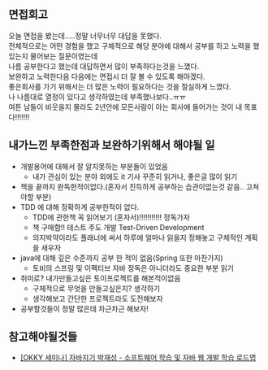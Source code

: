 ## 면접회고
오늘 면접을 봤는데.....정말 너무너무 대답을 못했다.  
전체적으로는 어떤 경험을 했고 구체적으로 해당 분야에 대해서 공부를 하고 노력을 했있는지 물어보는 질문이였는데     
나름 공부한다고 했는데 대답하면서 많이 부족하다는것을 느꼈다.  
보완하고 노력한다음 다음에는 면접시 더 잘 볼 수 있도록 해야겠다.  
좋은회사를 가기 위해서는 더 많은 노력이 필요하다는 것을 절실하게 느꼈다.   
나 나름대로 열정이 있다고 생각하였는데 부족했나보다..ㅠㅠ  
여튼 남들이 비웃을지 몰라도 2년안에 모든사람이 아는 회사에 들어가는 것이 내 목표다!!!!!!!  


## 내가느낀 부족한점과 보완하기위해서 해야될 일 
- 개발용어에 대해서 잘 알지못하는 부분들이 있었음
    - 내가 관심이 있는 분야 외에도 it 기사 꾸준히 읽거나, 좋은글 많이 읽기
- 책을 끝까지 완독한적이없다.(혼자서 진득하게 공부하는 습관이없는것 같음.. 고쳐야할 부분)
- TDD 에 대해 정확하게 공부한적이 없다.
    - TDD에 관한책 꼭 읽어보기 (혼자서)!!!!!!!!!!! 정독가자
    - 책 구매함!! 테스트 주도 개발 Test-Driven Development
    - 의지박약이라도 플래너에 써서 하루에 얼마나 읽을지 정해놓고 구체적인 계획을 새우자
- java에 대해 깊은 수준까지 공부 한 적이 없음(Spring 또한 마찬가지)
    - 토비의 스프링 및 이펙티브 자바 정독은 아니더라도 중요한 부분 읽기
- 취미로? 내가만들고싶은 토이프로젝트를 해본적이없음
    - 구체적으로 무엇을 만들고싶은지? 생각하기
    - 생각해보고 간단한 프로젝트라도 도전해보자 
- 공부할것들이 정말 많은데 차근차근 해보자!


## 참고해야될것들
- [[OKKY 세미나] 자바지기 박재성 - 소프트웨어 학습 및 자바 웹 개발 학습 로드맵](https://www.youtube.com/watch?time_continue=882&v=mFYAX5s4I7k)

   



